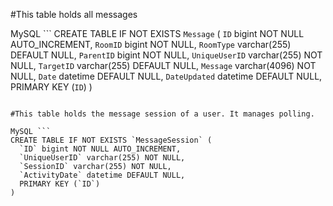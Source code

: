 
#This table holds all messages

MySQL ```
CREATE TABLE IF NOT EXISTS `Message` (
  `ID` bigint NOT NULL AUTO_INCREMENT,
  `RoomID` bigint NOT NULL,
  `RoomType` varchar(255) DEFAULT NULL,
  `ParentID` bigint NOT NULL,
  `UniqueUserID` varchar(255) NOT NULL,
  `TargetID` varchar(255) DEFAULT NULL,
  `Message` varchar(4096) NOT NULL,
  `Date` datetime DEFAULT NULL,
  `DateUpdated` datetime DEFAULT NULL,
  PRIMARY KEY (`ID`)
)
```

#This table holds the message session of a user. It manages polling.

MySQL ```
CREATE TABLE IF NOT EXISTS `MessageSession` (
  `ID` bigint NOT NULL AUTO_INCREMENT,
  `UniqueUserID` varchar(255) NOT NULL,
  `SessionID` varchar(255) NOT NULL,
  `ActivityDate` datetime DEFAULT NULL,
  PRIMARY KEY (`ID`)
)
```
